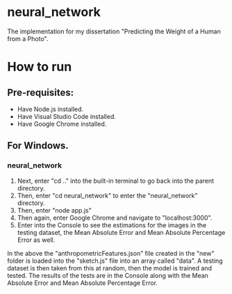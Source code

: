 # neural_network
The implementation for my dissertation "Predicting the Weight of a Human from a Photo".

# How to run

## Pre-requisites:
- Have Node.js installed.
- Have Visual Studio Code installed.
- Have Google Chrome installed.

## For Windows.

### neural_network
1) Next, enter "cd .." into the built-in terminal to go back into the parent directory.
2) Then, enter "cd neural_network" to enter the "neural_network" directory.
3) Then, enter "node app.js"
4) Then again, enter Google Chrome and navigate to "localhost:3000".
5) Enter into the Console to see the estimations for the images in the testing dataset, the Mean Absolute Error and Mean Absolute Percentage Error as well.

In the above the "anthropometricFeatures.json" file created in the "new" folder is loaded into the "sketch.js" file into an array called "data". A testing dataset is then taken from this at random, then the model is trained and tested. The results of the tests are in the Console along with the Mean Absolute Error and Mean Absolute Percentage Error.
